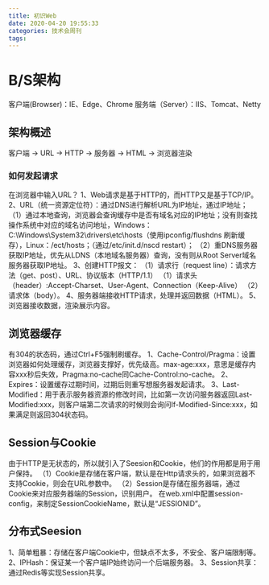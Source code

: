 ```yaml
---
title: 初识Web
date: 2020-04-20 19:55:33
categories: 技术会周刊
tags:
---
```


# B/S架构
客户端(Browser)：IE、Edge、Chrome
服务端（Server）：IIS、Tomcat、Netty

## 架构概述
客户端 -> URL -> HTTP -> 服务器 -> HTML -> 浏览器渲染

### 如何发起请求
在浏览器中输入URL？
1、Web请求是基于HTTP的，而HTTP又是基于TCP/IP。
2、URL（统一资源定位符）：通过DNS进行解析URL为IP地址，通过IP地址；
（1）通过本地查询，浏览器会查询缓存中是否有域名对应的IP地址；没有则‪查找操作系统中对应的域名访问地址，Windows：C:\Windows\System32\drivers\etc\hosts（使用ipconfig/flushdns 刷新缓存），Linux：/ect/hosts；（通过/etc/init.d/nscd restart）；
（2）重DNS服务器获取IP地址，优先从LDNS（本地域名服务器）查询，没有则从Root Server域名服务器获取IP地址。
3、创建HTTP报文：
（1）请求行（request line）：请求方法（get、post）、URL、协议版本（HTTP/1.1）
（1）请求头（header）:Accept-Charset、User-Agent、Connection（Keep-Alive）
（2）请求体（body）。
4、服务器端接收HTTP请求，处理并返回数据（HTML）。
5、浏览器接收数据，渲染展示内容。

## 浏览器缓存
有304的状态码，通过Ctrl+F5强制刷缓存。
1、Cache-Control/Pragma：设置浏览器如何处理缓存，浏览器支撑好，优先级高。max-age:xxx，意思是缓存内容xxx秒后失效，Pragma:no-cache同Cache-Control:no-cache。
2、Expires：设置缓存过期时间，过期后则重写想服务器发起请求。
3、Last-Modified：用于表示服务器资源的修改时间，比如第一次访问服务器返回Last-Modified:xxx，则客户端第二次请求的时候则会询问If-Modified-Since:xxx，如果满足则返回304状态码。

## Session与Cookie
由于HTTP是无状态的，所以就引入了Seesion和Cookie，他们的作用都是用于用户保持。
（1）Cookie是存储在客户端，默认是在Http请求头的，如果浏览器不支持Cookie，则会在URL参数中。
（2）Session是存储在服务器端，通过Cookie来对应服务器端的Session，识别用户。 在web.xml中配置session-config，来制定SessionCookieName，默认是“JESSIONID”。

## 分布式Seesion
1、简单粗暴：存储在客户端Cookie中，但缺点不太多，不安全、客户端限制等。
2、IPHash：保证某一个客户端IP始终访问一个后端服务器。
3、Session共享：通过Redis等实现Session共享。
